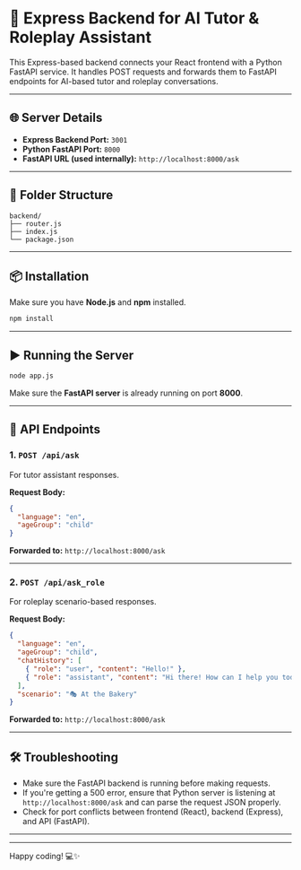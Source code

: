 # 🚀 Express Backend for AI Tutor & Roleplay Assistant

This Express-based backend connects your React frontend with a Python FastAPI service. It handles POST requests and forwards them to FastAPI endpoints for AI-based tutor and roleplay conversations.

---

## 🌐 Server Details

- **Express Backend Port:** `3001`
- **Python FastAPI Port:** `8000`
- **FastAPI URL (used internally):** `http://localhost:8000/ask`

---

## 📁 Folder Structure

```
backend/
├── router.js
├── index.js             
└── package.json
```

---

## 📦 Installation

Make sure you have **Node.js** and **npm** installed.

```bash
npm install
```

---

## ▶️ Running the Server

```bash
node app.js
```

Make sure the **FastAPI server** is already running on port **8000**.

---

## 📡 API Endpoints

### 1. `POST /api/ask`

For tutor assistant responses.

**Request Body:**
```json
{
  "language": "en",
  "ageGroup": "child"
}
```

**Forwarded to:** `http://localhost:8000/ask`

---

### 2. `POST /api/ask_role`

For roleplay scenario-based responses.

**Request Body:**
```json
{
  "language": "en",
  "ageGroup": "child",
  "chatHistory": [
    { "role": "user", "content": "Hello!" },
    { "role": "assistant", "content": "Hi there! How can I help you today?" }
  ],
  "scenario": "🎭 At the Bakery"
}
```

**Forwarded to:** `http://localhost:8000/ask`

---

## 🛠 Troubleshooting

- Make sure the FastAPI backend is running before making requests.
- If you're getting a 500 error, ensure that Python server is listening at `http://localhost:8000/ask` and can parse the request JSON properly.
- Check for port conflicts between frontend (React), backend (Express), and API (FastAPI).

---



---

Happy coding! 💻✨
